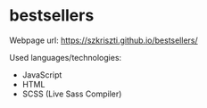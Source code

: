 # bestsellers

Webpage url: https://szkriszti.github.io/bestsellers/

Used languages/technologies:
- JavaScript
- HTML
- SCSS (Live Sass Compiler)